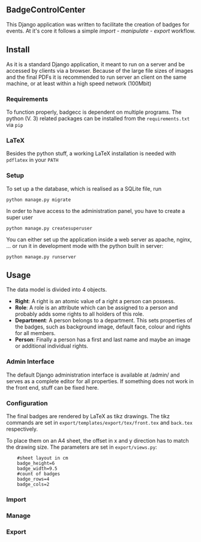 ## BadgeControlCenter

This Django application was written to facilitate the creation of badges for events. At it's core it follows a simple _import - manipulate - export_ workflow. 

## Install

As it is a standard Django application, it meant to run on a server and be accessed by clients via a browser. Because of the large file sizes of images and the final PDFs it is recommended to run server an client on the same machine, or at least within a high speed network (100Mbit)

### Requirements

To function properly, badgecc is dependent on multiple programs. The python (V. 3) related packages can be installed from the `requirements.txt` via `pip`

### LaTeX

Besides the python stuff, a working LaTeX installation is needed with `pdflatex` in your `PATH`

### Setup

To set up a the database, which is realised as a SQLite file, run

`python manage.py migrate`

In order to have access to the administration panel, you have to create a super user

`python manage.py createsuperuser`

You can either set up the application inside a web server as apache, nginx, ... or run it in development mode with the python built in server:

`python manage.py runserver`

## Usage

The data model is divided into 4 objects.

* **Right**: A right is an atomic value of a right a person can possess.
* **Role**: A role is an attribute which can be assigned to a person and probably adds some rights to all holders of this role.
* **Department**: A person belongs to a department. This sets properties of the badges, such as background image, default face, colour and rights for all members.
* **Person**: Finally a person has a first and last name and maybe an image or additional individual rights.

### Admin Interface

The default Django administration interface is available at /admin/ and serves as a complete editor for all properties. If something does not work in the front end, stuff can be fixed here.

### Configuration

The final badges are rendered by LaTeX as tikz drawings. The tikz commands are set in `export/templates/export/tex/front.tex` and `back.tex` respectively.

To place them on an A4 sheet, the offset in x and y direction has to match the drawing size. The parameters are set in `export/views.py`:

```
    #sheet layout in cm
    badge_height=6
    badge_width=9.5
    #count of badges
    badge_rows=4
    badge_cols=2
```

### Import

### Manage

### Export